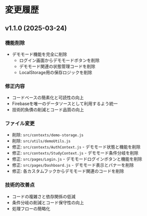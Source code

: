 # 変更履歴

## v1.1.0 (2025-03-24)

### 機能削除
- デモモード機能を完全に削除
  - ログイン画面からデモモードボタンを削除
  - デモモード関連の状態管理コードを削除
  - LocalStorage用の保存ロジックを削除

### 修正内容
- コードベースの簡素化と可読性の向上
- Firebaseを唯一のデータソースとして利用するよう統一
- 技術的負債の削減とコード品質の向上

### ファイル変更
- 削除: `src/contexts/demo-storage.js`
- 削除: `src/utils/demoUtils.js`
- 修正: `src/contexts/AuthContext.js` - デモモード状態と機能を削除
- 修正: `src/contexts/StudyContext.js` - デモモード条件分岐を削除
- 修正: `src/pages/Login.js` - デモモードログインボタンと機能を削除
- 修正: `src/pages/Dashboard.js` - デモモード表示とバナーを削除
- 修正: 各カスタムフックからデモモード関連のコードを削除

### 技術的改善点
- コードの複雑さと依存関係の低減
- 条件分岐の削減とコード保守性の向上
- 処理フローの簡略化
